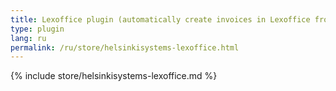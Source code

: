 ```yaml
---
title: Lexoffice plugin (automatically create invoices in Lexoffice from Kimai invoices)
type: plugin
lang: ru
permalink: /ru/store/helsinkisystems-lexoffice.html
---
```


{% include store/helsinkisystems-lexoffice.md %}
